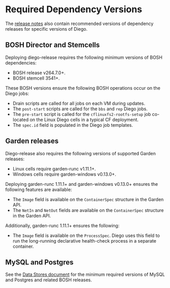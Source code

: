# Required Dependency Versions

The [release notes](https://github.com/cloudfoundry/diego-release/releases) also contain recommended versions of dependency releases for specific versions of Diego.


## BOSH Director and Stemcells

Deploying diego-release requires the following minimum versions of BOSH dependencies:

- BOSH release v264.7.0+.
- BOSH stemcell 3541+.

These BOSH versions ensure the following BOSH operations occur on the Diego jobs:

- Drain scripts are called for all jobs on each VM during updates.
- The `post-start` scripts are called for the `bbs` and `rep` Diego jobs.
- The `pre-start` script is called for the `cflinuxfs2-rootfs-setup` job co-located on the Linux Diego cells in a typical CF deployment.
- The `spec.id` field is populated in the Diego job templates.


## Garden releases

Diego-release also requires the following versions of supported Garden releases:

- Linux cells require garden-runc v1.11.1+.
- Windows cells require garden-windows v0.13.0+.

Deploying garden-runc 1.11.1+ and garden-windows v0.13.0+ ensures the following features are available:

- The `Image` field is available on the `ContainerSpec` structure in the Garden API.
- The `NetIn` and `NetOut` fields are available on the `ContainerSpec` structure in the Garden API.

Additionally, garden-runc 1.11.1+ ensures the following:

- The `Image` field is available on the `ProcessSpec`. Diego uses this field to run the long-running declarative health-check process in a separate container.


## MySQL and Postgres

See the [Data Stores document](data-stores.md) for the minimum required versions of MySQL and Postgres and related BOSH releases.
